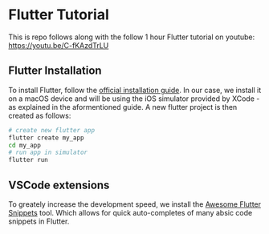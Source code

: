 # Flutter Tutorial

This is repo follows along with the follow 1 hour Flutter tutorial on youtube: https://youtu.be/C-fKAzdTrLU

## Flutter Installation

To install Flutter, follow the [official installation guide](https://docs.flutter.dev/get-started/install). In our case, we install it on a macOS device and will be using the iOS simulator provided by XCode - as explained in the aformentioned guide. A new flutter project is then created as follows:

```bash
# create new flutter app
flutter create my_app
cd my_app
# run app in simulator
flutter run 
```

## VSCode extensions

To greately increase the development speed, we install the [Awesome Flutter Snippets](https://marketplace.visualstudio.com/items?itemName=Nash.awesome-flutter-snippets) tool. Which allows for quick auto-completes of many absic code snippets in Flutter.

